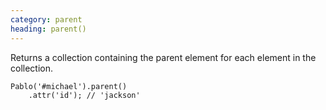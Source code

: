 ```yaml
---
category: parent
heading: parent()
---
```


Returns a collection containing the parent element for each element in the collection.

    Pablo('#michael').parent()
        .attr('id'); // 'jackson'
